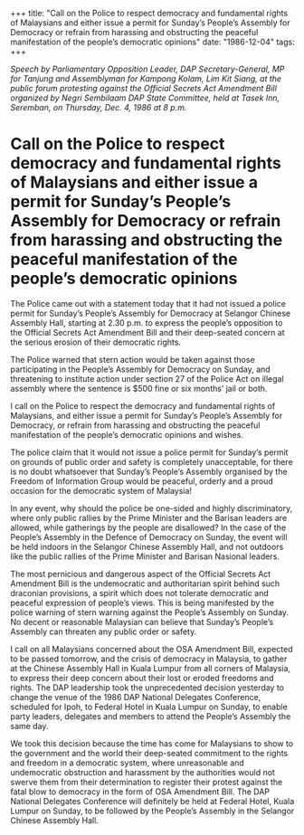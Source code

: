 +++ 
title: "Call on the Police to respect democracy and fundamental rights of Malaysians and either issue a permit for Sunday’s People’s Assembly for Democracy or refrain from harassing and obstructing the peaceful manifestation of the people’s democratic opinions"
date: "1986-12-04"
tags:
+++

_Speech by Parliamentary Opposition Leader, DAP Secretary-General, MP for Tanjung and Assemblyman for Kampong Kolam, Lim Kit Siang,  at the public forum protesting against the Official Secrets Act Amendment Bill organized by Negri Sembilaam DAP State Committee, held at Tasek Inn, Seremban, on Thursday, Dec. 4, 1986 at 8 p.m._

# Call on the Police to respect democracy and fundamental rights of Malaysians and either issue a permit for Sunday’s People’s Assembly for Democracy or refrain from harassing and obstructing the peaceful manifestation of the people’s democratic opinions

The Police came out with a statement today that it had not issued a police permit for Sunday’s People’s Assembly for Democracy at Selangor Chinese Assembly Hall, starting at 2.30 p.m. to express the people’s opposition to the Official Secrets Act Amendment Bill and their deep-seated concern at the serious erosion of their democratic rights.</u>

The Police warned that stern action would be taken against those participating in the People’s Assembly for Democracy on Sunday, and threatening to institute action under section 27 of the Police Act on illegal assembly where the sentence is $500 fine or six months’ jail or both.

I call on the Police to respect the democracy and fundamental rights of Malaysians, and either issue a permit for Sunday’s People’s Assembly for Democracy, or refrain from harassing and obstructing the peaceful manifestation of the people’s democratic opinions and wishes.

The police claim that it would not issue a police permit for Sunday’s permit on grounds of public order and safety is completely unacceptable, for there is no doubt whatsoever that Sunday’s People’s Assembly organised by the Freedom of Information Group would be peaceful, orderly and a proud occasion for the democratic system of Malaysia!

In any event, why should the police be one-sided and highly discriminatory, where only public rallies by the Prime Minister and the Barisan leaders are allowed, while gatherings by the people are disallowed? In the case of the People’s Assembly in the Defence of Democracy on Sunday, the event will be held indoors in the Selangor Chinese Assembly Hall, and not outdoors like the public rallies of the Prime Minister and Barisan Nasional leaders.

The most pernicious and dangerous aspect of the Official Secrets Act Amendment Bill is the undemocratic and authoritarian spirit behind such draconian provisions, a spirit which does not tolerate democratic and peaceful expression of people’s views. This is being manifested by the police warning of stern warning against the People’s Assembly on Sunday. No decent or reasonable Malaysian can believe that Sunday’s People’s Assembly can threaten any public order or safety.

I call on all Malaysians concerned about the OSA Amendment Bill, expected to be passed tomorrow, and the crisis of democracy in Malaysia, to gather at the Chinese Assembly Hall in Kuala Lumpur from all corners of Malaysia, to express their deep concern about their lost or eroded freedoms and rights. The DAP leadership took the unprecedented decision yesterday to change the venue of the 1986 DAP National Delegates Conference, scheduled for Ipoh, to Federal Hotel in Kuala Lumpur on Sunday, to enable party leaders, delegates and members to attend the People’s Assembly the same day.

We took this decision because the time has come for Malaysians to show to the government and the world their deep-seated commitment to the rights and freedom in a democratic system, where unreasonable and undemocratic obstruction and harassment by the authorities would not swerve them from their determination to register their protest against the fatal blow to democracy in the form of OSA Amendment Bill. The DAP National Delegates Conference will definitely be held at Federal Hotel, Kuala Lumpur on Sunday, to be followed by the People’s Assembly in the Selangor Chinese Assembly Hall.
 
